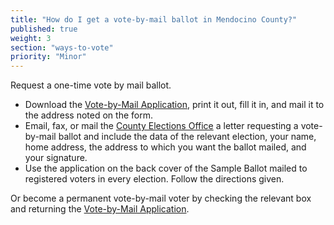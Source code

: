 ```yaml
---
title: "How do I get a vote-by-mail ballot in Mendocino County?"
published: true
weight: 3
section: "ways-to-vote"
priority: "Minor"
---
```


Request a one-time vote by mail ballot.  
- Download the [Vote-by-Mail Application](http://www.co.mendocino.ca.us/acr/pdf/Application_for_Absentee_Ballot_1-_JUNE_7_2016.pdf), print it out, fill it in, and mail it to the address noted on the form.  
- Email, fax, or mail the [County Elections Office](#section-election-office-contact) a letter requesting a vote-by-mail ballot and include the data of the relevant election, your name, home address, the address to which you want the ballot mailed, and your signature.  
- Use the application on the back cover of the Sample Ballot mailed to registered voters in every election. Follow the directions given.  

Or become a permanent vote-by-mail voter by checking the relevant box and returning the [Vote-by-Mail Application](http://www.co.mendocino.ca.us/acr/pdf/Application_for_Absentee_Ballot_1-_JUNE_7_2016.pdf).  
